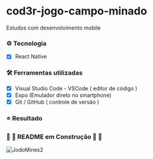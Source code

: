 # cod3r-jogo-campo-minado

Estudos com desenvolvimento mobile

### :gear: Tecnologia
   - [x] React Native

### :hammer_and_wrench: Ferramentas utilizadas
   - [x] Visual Studio Code - VSCode ( editor de código )
   - [x] Expo (Emulador direto no smartphone)
   - [x] Git / GitHub ( controle de versão )

### :star: Resultado

### :construction: :construction_worker: README em Construção :construction_worker: :construction:
![JodoMines2](https://user-images.githubusercontent.com/7707439/154180217-846f70de-eee1-48eb-9273-e829ecda0a5c.jpg)

